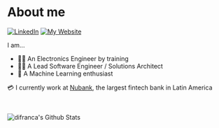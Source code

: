 # About me

[![LinkedIn](https://img.shields.io/badge/Linkedin-difranca-blue?style=flat-square&logo=Linkedin&logoColor=white&link=https://www.linkedin.com/in/difranca)](https://www.linkedin.com/in/difranca)
[![My Website](https://img.shields.io/badge/My%20Website-difranca.github.io-critical?style=flat-square&logo=githubsponsors&logoColor=white&link=https://difranca.github.io/)](https://difranca.github.io)

I am...

- 👨‍🎓 An Electronics Engineer by training
- 👨‍💻 A Lead Software Engineer / Solutions Architect
- 🧠 A Machine Learning enthusiast

💳 I currently work at [Nubank](https://nubank.com.br/en/), the largest fintech bank in Latin America

<br/>

![difranca's Github Stats](https://denvercoder1-github-readme-stats.vercel.app/api/?username=difranca&show_icons=true&count_private=true&theme=react&hide_border=true&bg_color=1F222E&title_color=F85D7F&icon_color=F8D866&hide=contribs,issues&custom_title=GitHub%20Stats)
